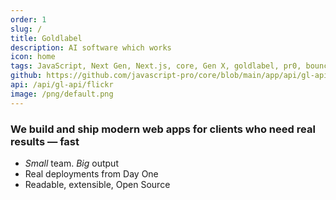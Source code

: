 ```yaml
---
order: 1
slug: /
title: Goldlabel
description: AI software which works
icon: home
tags: JavaScript, Next Gen, Next.js, core, Gen X, goldlabel, pr0, bouncer, AI Prompt Engineering, ChatGPT, OpenAI, Singularity, Frontend, Vanilla JS, TypeScript, React, Angular, Vue, Material UI, MUI, Flash, Server Side JavaScript, Node, Gatsby, NextJS, Headless CMS
github: https://github.com/javascript-pro/core/blob/main/app/api/gl-api/flickr/route.ts
api: /api/gl-api/flickr
image: /png/default.png
---
```


### We build and ship modern web apps for clients who need real results — fast

- _Small_ team. _Big_ output
- Real deployments from Day One
- Readable, extensible, Open Source